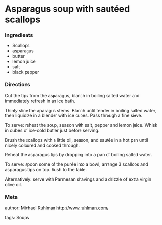 # Asparagus soup with sautéed scallops

### Ingredients
 * Scallops
 * asparagus
 * butter
 * lemon juice
 * salt
 * black pepper

### Directions

Cut the tips from the asparagus, blanch in boiling salted water and immediately refresh in an ice bath.

Thinly slice the aparagus stems. Blanch until tender in boiling salted water, then liquidize in a blender with ice cubes. Pass through a fine sieve.

To serve: reheat the soup, season with salt, pepper and lemon juice. Whisk in cubes of ice-cold butter just before serving.

Brush the scallops with a little oil, season, and sautée in a hot pan until nicely coloured and cooked through.

Reheat the asparagus tips by dropping into a pan of boiling salted water.

To serve: spoon some of the purée into a bowl, arrange 3 scallops and asparagus tips on top. Rush to the table.

Alternatively: serve with Parmesan shavings and a drizzle of extra virgin olive oil.

### Meta
author: Michael Ruhlman <http://www.ruhlman.com/>

tags: Soups

